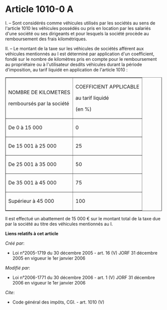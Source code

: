 # Article 1010-0 A

I. – Sont considérés comme véhicules utilisés par les sociétés au sens de l'article 1010 les véhicules possédés ou pris en
location par les salariés d'une société ou ses dirigeants et pour lesquels la société procède au remboursement des frais
kilométriques.

II. – Le montant de la taxe sur les véhicules de sociétés afférent aux véhicules mentionnés au I est déterminé par
application d'un coefficient, fondé sur le nombre de kilomètres pris en compte pour le remboursement au propriétaire ou à
l'utilisateur desdits véhicules durant la période d'imposition, au tarif liquidé en application de l'article 1010 :

<table cellspacing="0" align="center" border="1" cellpadding="0">
  <tbody>
    <tr>
      <td>

NOMBRE DE KILOMETRES

remboursés par la société

</td>
      <td>

COEFFICIENT APPLICABLE

au tarif liquidé

(en %)

</td>
    </tr>
    <tr>
      <td>

De 0 à 15 000

</td>
      <td>

0

</td>
    </tr>
    <tr>
      <td>

De 15 001 à 25 000

</td>
      <td>

25

</td>
    </tr>
    <tr>
      <td>

De 25 001 à 35 000

</td>
      <td>

50

</td>
    </tr>
    <tr>
      <td>

De 35 001 à 45 000

</td>
      <td>

75

</td>
    </tr>
    <tr>
      <td>

Supérieur à 45 000

</td>
      <td>

100

</td>
    </tr>
  </tbody>
</table>

Il est effectué un abattement de 15 000 € sur le montant total de la taxe due par la société au titre des véhicules
mentionnés au I.

**Liens relatifs à cet article**

_Créé par_:

  - Loi n°2005-1719 du 30 décembre 2005 - art. 16 (V) JORF 31 décembre 2005 en vigueur le 1er janvier 2006

_Modifié par_:

  - Loi n°2006-1771 du 30 décembre 2006 - art. 1 (V) JORF 31 décembre 2006 en vigueur le 1er janvier 2006

_Cite_:

  - Code général des impôts, CGI. - art. 1010 (V)
